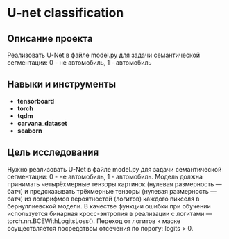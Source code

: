 # U-net classification

## Описание проекта

Реализовать U-Net в файле model.py для задачи семантической сегментации: 0 - не автомобиль, 1 - автомобиль

## Навыки и инструменты

- **tensorboard**
- **torch**
- **tqdm**
- **carvana_dataset**
- **seaborn**


## Цель исследования

Нужно реализовать U-Net в файле model.py для задачи семантической сегментации: 0 - не автомобиль, 1 - автомобиль. Модель должна принимать четырёхмерные тензоры картинок (нулевая размерность — батч) и предсказывать трёхмерные тензоры (нулевая размерность — батч) из логарифмов вероятностей (логитов) каждого пикселя в бернуллиевской модели. В качестве функции ошибки при обучении используется бинарная кросс-энтропия в реализации с логитами — torch.nn.BCEWithLogitsLoss(). Переход от логитов к маске осуществляется посредством отсечения по порогу: logits > 0.
